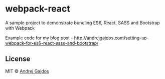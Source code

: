 # webpack-react
A sample project to demonstrate bundling ES6, React, SASS and Bootstrap with Webpack

Example code for my blog post - http://andrejgajdos.com/setting-up-webpack-for-es6-react-sass-and-bootstrap/

## License

MIT © [Andrej Gajdos](http://andrejgajdos.com)
